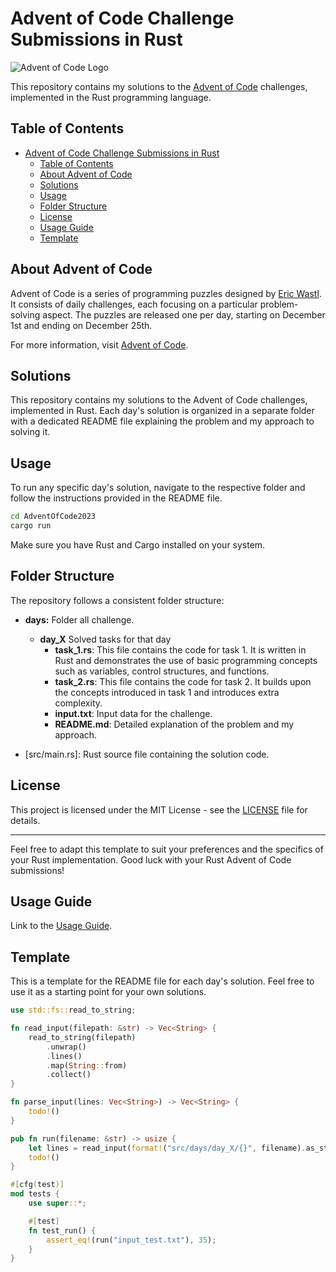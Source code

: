# Advent of Code Challenge Submissions in Rust

![Advent of Code Logo](https://adventofcode.com/favicon.png)

This repository contains my solutions to the [Advent of Code](https://adventofcode.com/) challenges, implemented in the Rust programming language.

## Table of Contents

- [Advent of Code Challenge Submissions in Rust](#advent-of-code-challenge-submissions-in-rust)
  - [Table of Contents](#table-of-contents)
  - [About Advent of Code](#about-advent-of-code)
  - [Solutions](#solutions)
  - [Usage](#usage)
  - [Folder Structure](#folder-structure)
  - [License](#license)
  - [Usage Guide](#usage-guide)
  - [Template](#template)

## About Advent of Code

Advent of Code is a series of programming puzzles designed by [Eric Wastl](http://was.tl/). It consists of daily challenges, each focusing on a particular problem-solving aspect. The puzzles are released one per day, starting on December 1st and ending on December 25th.

For more information, visit [Advent of Code](https://adventofcode.com/).

## Solutions

This repository contains my solutions to the Advent of Code challenges, implemented in Rust. Each day's solution is organized in a separate folder with a dedicated README file explaining the problem and my approach to solving it.

## Usage

To run any specific day's solution, navigate to the respective folder and follow the instructions provided in the README file.

```bash
cd AdventOfCode2023
cargo run
```

Make sure you have Rust and Cargo installed on your system.

## Folder Structure

The repository follows a consistent folder structure:

- **days:** Folder all challenge.
  - **day_X** Solved tasks for that day
    - **task_1.rs**: This file contains the code for task 1. It is written in Rust and demonstrates the use of basic programming concepts such as variables, control structures, and functions.
    - **task_2.rs**: This file contains the code for task 2. It builds upon the concepts introduced in task 1 and introduces extra complexity.
    - **input.txt**: Input data for the challenge.
    - **README.md**: Detailed explanation of the problem and my approach.

- [src/main.rs]: Rust source file containing the solution code.

## License

This project is licensed under the MIT License - see the [LICENSE](LICENSE) file for details.

---

Feel free to adapt this template to suit your preferences and the specifics of your Rust implementation. Good luck with your Rust Advent of Code submissions!

## Usage Guide
Link to the [Usage Guide](USAGE.md).

## Template

This is a template for the README file for each day's solution. Feel free to use it as a starting point for your own solutions.

```rust
use std::fs::read_to_string;

fn read_input(filepath: &str) -> Vec<String> {
    read_to_string(filepath)
        .unwrap()
        .lines()
        .map(String::from)
        .collect()
}

fn parse_input(lines: Vec<String>) -> Vec<String> {
    todo!()
}

pub fn run(filename: &str) -> usize {
    let lines = read_input(format!("src/days/day_X/{}", filename).as_str());
    todo!()
}

#[cfg(test)]
mod tests {
    use super::*;

    #[test]
    fn test_run() {
        assert_eq!(run("input_test.txt"), 35);
    }
}

```
